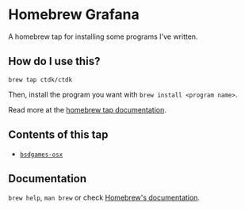# Homebrew Grafana

A homebrew tap for installing some programs I've written.

## How do I use this?

`brew tap ctdk/ctdk`

Then, install the program you want with `brew install <program name>`.

Read more at the [homebrew tap documentation](https://github.com/Homebrew/brew/blob/master/share/doc/homebrew/brew-tap.md).

## Contents of this tap

* [`bsdgames-osx`](https://github.com/ctdk/bsdgames-osx)

## Documentation
`brew help`, `man brew` or check [Homebrew's documentation](https://github.com/Homebrew/brew/tree/master/share/doc/homebrew#readme).

